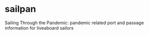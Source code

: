 # sailpan
Sailing Through the Pandemic: pandemic related port and passage information for liveaboard sailors
